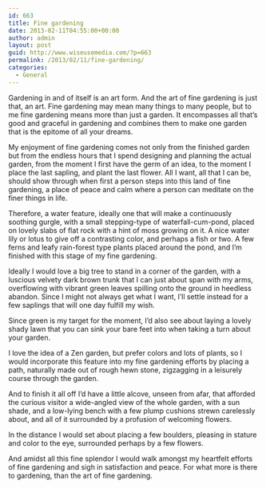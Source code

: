 ```yaml
---
id: 663
title: Fine gardening
date: 2013-02-11T04:55:00+00:00
author: admin
layout: post
guid: http://www.wiseusemedia.com/?p=663
permalink: /2013/02/11/fine-gardening/
categories:
  - General
---
```

Gardening in and of itself is an art form. And the art of fine gardening is just that, an art. Fine gardening may mean many things to many people, but to me fine gardening means more than just a garden. It encompasses all that’s good and graceful in gardening and combines them to make one garden that is the epitome of all your dreams.

My enjoyment of fine gardening comes not only from the finished garden but from the endless hours that I spend designing and planning the actual garden, from the moment I first have the germ of an idea, to the moment I place the last sapling, and plant the last flower. All I want, all that I can be, should show through when first a person steps into this land of fine gardening, a place of peace and calm where a person can meditate on the finer things in life.

Therefore, a water feature, ideally one that will make a continuously soothing gurgle, with a small stepping-type of waterfall-cum-pond, placed on lovely slabs of flat rock with a hint of moss growing on it. A nice water lily or lotus to give off a contrasting color, and perhaps a fish or two. A few ferns and leafy rain-forest type plants placed around the pond, and I’m finished with this stage of my fine gardening.

Ideally I would love a big tree to stand in a corner of the garden, with a luscious velvety dark brown trunk that I can just about span with my arms, overflowing with vibrant green leaves spilling onto the ground in heedless abandon. Since I might not always get what I want, I’ll settle instead for a few saplings that will one day fulfill my wish.

Since green is my target for the moment, I’d also see about laying a lovely shady lawn that you can sink your bare feet into when taking a turn about your garden.

I love the idea of a Zen garden, but prefer colors and lots of plants, so I would incorporate this feature into my fine gardening efforts by placing a path, naturally made out of rough hewn stone, zigzagging in a leisurely course through the garden.

And to finish it all off I’d have a little alcove, unseen from afar, that afforded the curious visitor a wide-angled view of the whole garden, with a sun shade, and a low-lying bench with a few plump cushions strewn carelessly about, and all of it surrounded by a profusion of welcoming flowers.

In the distance I would set about placing a few boulders, pleasing in stature and color to the eye, surrounded perhaps by a few flowers.

And amidst all this fine splendor I would walk amongst my heartfelt efforts of fine gardening and sigh in satisfaction and peace. For what more is there to gardening, than the art of fine gardening.